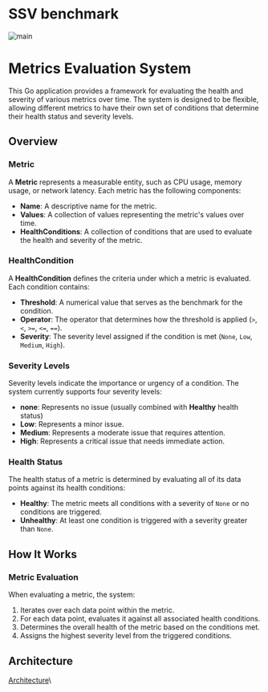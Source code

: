 # SSV benchmark

![main](https://github.com/ssvlabs/ssv-benchmark/actions/workflows/go.yml/badge.svg?branch=main)

# Metrics Evaluation System

This Go application provides a framework for evaluating the health and severity of various metrics over time. The system is designed to be flexible, allowing different metrics to have their own set of conditions that determine their health status and severity levels.

## Overview

### Metric

A **Metric** represents a measurable entity, such as CPU usage, memory usage, or network latency. Each metric has the following components:

- **Name**: A descriptive name for the metric.
- **Values**: A collection of values representing the metric's values over time.
- **HealthConditions**: A collection of conditions that are used to evaluate the health and severity of the metric.

### HealthCondition

A **HealthCondition** defines the criteria under which a metric is evaluated. Each condition contains:

- **Threshold**: A numerical value that serves as the benchmark for the condition.
- **Operator**: The operator that determines how the threshold is applied (`>`, `<`, `>=`, `<=`, `==`).
- **Severity**: The severity level assigned if the condition is met (`None`, `Low`, `Medium`, `High`).

### Severity Levels

Severity levels indicate the importance or urgency of a condition. The system currently supports four severity levels:

- **none**: Represents no issue (usually combined with **Healthy** health status)
- **Low**: Represents a minor issue.
- **Medium**: Represents a moderate issue that requires attention.
- **High**: Represents a critical issue that needs immediate action.

### Health Status

The health status of a metric is determined by evaluating all of its data points against its health conditions:

- **Healthy**: The metric meets all conditions with a severity of `None` or no conditions are triggered.
- **Unhealthy**: At least one condition is triggered with a severity greater than `None`.

## How It Works

### Metric Evaluation

When evaluating a metric, the system:

1. Iterates over each data point within the metric.
2. For each data point, evaluates it against all associated health conditions.
3. Determines the overall health of the metric based on the conditions met.
4. Assigns the highest severity level from the triggered conditions.

## Architecture
[Architecture](https://github.com/ssvlabs/ssv-benchmark/blob/main/docs/architecture.png)\